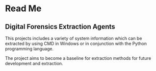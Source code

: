 # Read Me



## Digital Forensics Extraction Agents

This projects includes a variety of system information which can be extracted by using CMD in Windows or in conjunction with the Python programming language.

The project aims to become a baseline for extraction methods for future development and extraction.


